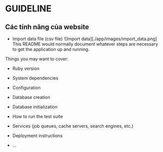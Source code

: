 # GUIDELINE
## Các tính năng của website
* Import data file (csv file)
![Import data][./app/images/import_data.png]
This README would normally document whatever steps are necessary to get the
application up and running.

Things you may want to cover:

* Ruby version

* System dependencies

* Configuration

* Database creation

* Database initialization

* How to run the test suite

* Services (job queues, cache servers, search engines, etc.)

* Deployment instructions

* ...
